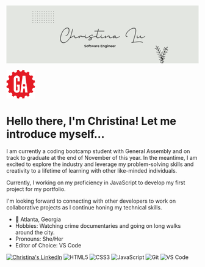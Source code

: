 ![Personal Github Banner](bannerwhite.png)

<img src="https://github.com/christinalu3799/christinalu3799/blob/main/general-assembly_logo.png" alt="GA Logo" width="75"/>

# Hello there, I'm Christina! Let me introduce myself...

I am currently a coding bootcamp student with General Assembly and on track to graduate at the end of November of this year. In the meantime, I am excited to explore the industry and leverage my problem-solving skills and creativity to a lifetime of learning with other like-minded individuals.

Currently, I working on my proficiency in JavaScript to develop my first project for my portfolio. 

I'm looking forward to connecting with other developers to work on collaborative projects as I continue honing my technical skills.

- 📍 Atlanta, Georgia
- Hobbies: Watching crime documentaries and going on long walks around the city.
- Pronouns: She/Her
- Editor of Choice: VS Code 

[![Christina's LinkedIn](https://img.shields.io/badge/-anmol-blue?style=flat-square&logo=Linkedin&logoColor=white&link=https://www.linkedin.com/in/christinalu3799)](https://www.linkedin.com/in/christinalu3799/)
![HTML5](https://img.shields.io/badge/-HTML5-%23E44D27?style=flat-square&logo=html5&logoColor=ffffff)
![CSS3](https://img.shields.io/badge/-CSS3-%231572B6?style=flat-square&logo=css3)
![JavaScript](https://img.shields.io/badge/-JavaScript-%23F7DF1C?style=flat-square&logo=javascript&logoColor=000000&labelColor=%23F7DF1C&color=%23FFCE5A)
![Git](https://img.shields.io/badge/-Git-%23F05032?style=flat-square&logo=git&logoColor=%23ffffff)
![VS Code](https://img.shields.io/badge/-VSCode-%23007ACC?style=flat-square&logo=visual-studio-code)
